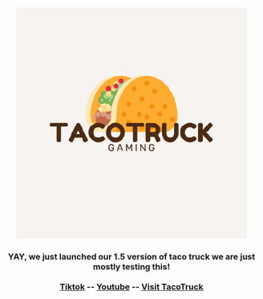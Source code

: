 <html>
<center>
  <img src="takotruk.png" alt="logo">
  <h3>
  YAY, we just launched our 1.5 version of taco truck we are just mostly testing this!
  <br>
  <br>
  <a href="https://www.tiktok.com/@tacotruckgaming">Tiktok</a>
  <p1>--</p1>
  <a href="https://www.youtube.com/channel/UCpDWiO_eMJ8T8Dhey0Z8KJA">Youtube</a>
  <p1>--</p1>
 <a href="https://taco-truck.github.io">Visit TacoTruck</a>
 </h3>
</center>
</html>
